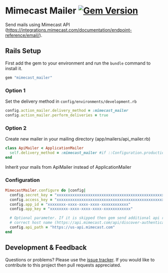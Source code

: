 # Mimecast Mailer [![Gem Version](https://badge.fury.io/rb/mimecast_mailer.svg)](https://badge.fury.io/rb/mimecast_mailer)

Send mails using Mimecast API (https://integrations.mimecast.com/documentation/endpoint-reference/email/).

## Rails Setup

First add the gem to your environment and run the `bundle` command to install it.

```rb
gem "mimecast_mailer"
```

### Option 1

Set the delivery method in `config/environments/development.rb`

```rb
config.action_mailer.delivery_method = :mimecast_mailer
config.action_mailer.perform_deliveries = true
```

### Option 2

Create new mailer in your mailing directory (app/mailers/api_mailer.rb)

```rb
class ApiMailer < ApplicationMailer
  self.delivery_method = :mimecast_mailer #if ::Configuration.production?
end
```

Inherit your mails from ApiMailer instead of ApplicationMailer

### Configuration

```rb
MimecastMailer.configure do |config|
  config.secret_key = "xxxxxxxxxxxxxxxxxxxxxxxxxxxxxxxxxxxxxxxxxxxxxxxxxxxxxxxxxxxxxxxxxxxxxxxxxxxxxxxxxxxxxx=="
  config.access_key = "xxxxxxxxxxxxxxxxxxxxxxxxxxxxxxxxxxxxxxxxxxxxxxxxxxxxxxxxxxxxxxxxxxxxxxxxxxxxxxxxxxxxxxxxxxxxxxxxxxxxxxxxxxxxxxxxxxxxxxxxxxxxxxxxxxxxxxxxxxxxxxxxxxxxxx"
  config.app_id = "xxxxxxxx-xxxx-xxxx-xxxx-xxxxxxxxxxxx"
  config.app_key = "xxxxxxxx-xxxx-xxxx-xxxx-xxxxxxxxxxxx"

  # Optional parameter. If it is skipped then gem send additional api request to determine 
  # correct host name (https://api.mimecast.com/api/discover-authentication)
  config.api_path = "https://us-api.mimecast.com"
end
```

## Development & Feedback

Questions or problems? Please use the [issue tracker](https://github.com/xmsergey/mimecast_mailer/issues). If you would like to contribute to this project then pull requests appreciated.
